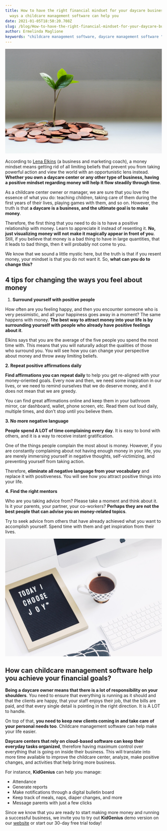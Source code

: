 ```yaml
---
title: How to have the right financial mindset for your daycare business? - 5
  ways a childcare management software can help you
date: 2021-01-05T18:50:20.708Z
slug: /blog/How-to-have-the-right-financial-mindset-for-your-daycare-business-5ways-a-childcare-management-software-can-help-you
author: Ermelinda Maglione
keywords: "childcare management software, daycare management software "
---
```

![](childcare-management-software.jpg)

According to [Lena Elkins](https://www.success.com/4-actionable-steps-to-build-a-positive-money-mindset/) (a business and marketing coach), a money mindset means getting rid of all limiting beliefs that prevent you from taking powerful action and view the world with an opportunistic lens instead. **Whether you own a daycare center or any other type of business, having a positive mindset regarding money will help it flow steadily through time**.

As a childcare center owner or manager, we are sure that you love the essence of what you do: teaching children, taking care of them during the first years of their lives, playing games with them, and so on. However, the truth is that **a daycare is a business, and the ultimate goal is to make money**.

Therefore, the first thing that you need to do is to have a positive relationship with money. Learn to appreciate it instead of resenting it. **No, just visualizing money will not make it magically appear in front of you**. Still, if you believe that money is a bad thing to have in large quantities, that it leads to bad things, then it will probably not come to you.

We know that we sound a little mystic here, but the truth is that if you resent money, your mindset is that you do not want it. So, **what can you do to change this?**

## 4 tips for changing the ways you feel about money

1. **Surround yourself with positive people**

How often are you feeling happy, and then you encounter someone who is very pessimistic, and all your happiness goes away in a moment? The same happens with money. **The best way to attract money into your life is by surrounding yourself with people who already have positive feelings about it**.

Elkins says that you are the average of the five people you spend the most time with. This means that you will naturally adopt the qualities of those who surround you. You will see how you can change your perspective about money and throw away limiting beliefs.

**2. Repeat positive affirmations daily**

**Find affirmations you can repeat daily** to help you get re-aligned with your money-oriented goals. Every now and then, we need some inspiration in our lives, or we need to remind ourselves that we do deserve money, and it does not mean that we are greedy.

You can find great affirmations online and keep them in your bathroom mirror, car dashboard, wallet, phone screen, etc. Read them out loud daily, multiple times, and don’t stop until you believe them.

**3. No more negative language**

**People spend A LOT of time complaining every day**. It is easy to bond with others, and it is a way to receive instant gratification.

One of the things people complain the most about is money. However, if you are constantly complaining about not having enough money in your life, you are merely immersing yourself in negative thoughts, self-victimizing, and preventing yourself from taking action.

Therefore, **eliminate all negative language from your vocabulary** and replace it with positiveness. You will see how you attract positive things into your life.

**4. Find the right mentors**

Who are you taking advice from? Please take a moment and think about it. Is it your parents, your partner, your co-workers? **Perhaps they are not the best people that can advise you on money-related topics**.

Try to seek advice from others that have already achieved what you want to accomplish yourself. Spend time with them and get inspiration from their lives.

![](kidgenius.jpg)

## How can childcare management software help you achieve your financial goals?

**Being a daycare owner means that there is a lot of responsibility on your shoulders**. You need to ensure that everything is running as it should and that the clients are happy, that your staff enjoys their job, that the bills are paid, and that every single detail is pointing in the right direction. It is A LOT to handle.

On top of that, **you need to keep new clients coming in and take care of your personal needs too**. Childcare management software can help make your life easier.

**Daycare centers that rely on cloud-based software can keep their everyday tasks organized**, therefore having maximum control over everything that is going on inside their business. This will translate into more time available to improve the childcare center, analyze, make positive changes, and activities that help bring more business.

For instance, **KidGenius** can help you manage:

* Attendance
* Generate reports
* Make notifications through a digital bulletin board
* Keep track of meals, naps, diaper changes, and more
* Message parents with just a few clicks

Since we know that you are ready to start making more money and running a successful business, we invite you to try out **KidGenius** demo version on our [website](https://trykidgenius.com/) or start our 30-day free trial today!
